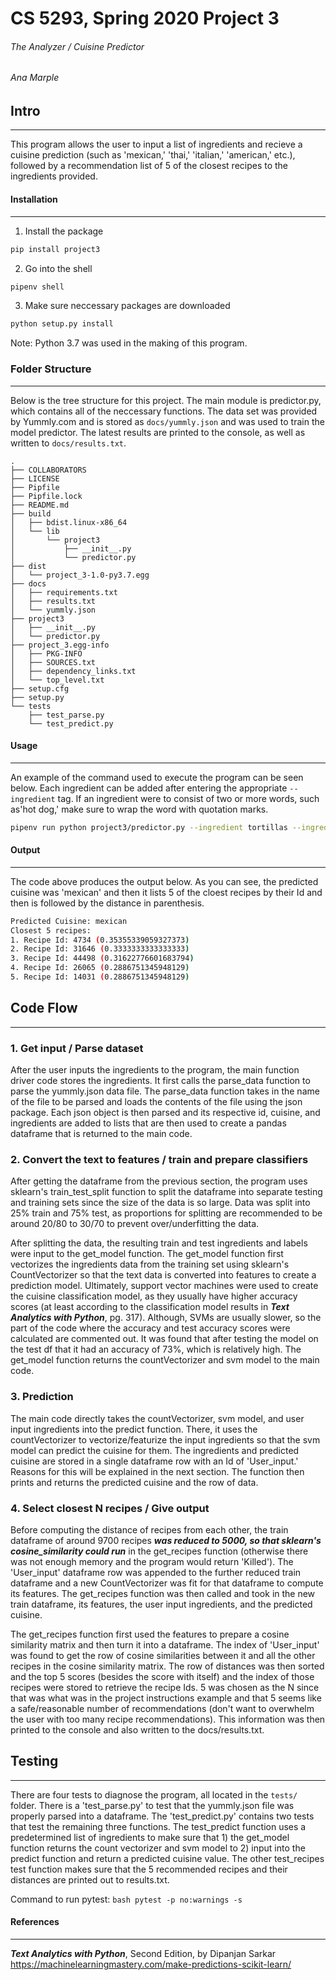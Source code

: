 # CS 5293, Spring 2020 Project 3

###### The Analyzer / Cuisine Predictor

###### Ana Marple

## Intro
-----------
This program allows the user to input a list of ingredients and recieve a cuisine prediction (such as 'mexican,' 'thai,' 'italian,' 'american,' etc.), followed by a recommendation list of 5 of the closest recipes to the ingredients provided. 

#### Installation
----------------
1. Install the package
```bash
pip install project3
```
2. Go into the shell
```bash
pipenv shell
```
3. Make sure neccessary packages are downloaded
```bash
python setup.py install
```
Note: Python 3.7 was used in the making of this program.

### Folder Structure
----------------------
Below is the tree structure for this project. The main module is predictor.py, which contains all of the neccessary functions. The data set was provided by Yummly.com and is stored as ```docs/yummly.json``` and was used to train the model predictor. The latest results are printed to the console, as well as written to ```docs/results.txt```.

```
.
├── COLLABORATORS
├── LICENSE
├── Pipfile
├── Pipfile.lock
├── README.md
├── build
│   ├── bdist.linux-x86_64
│   └── lib
│       └── project3
│           ├── __init__.py
│           └── predictor.py
├── dist
│   └── project_3-1.0-py3.7.egg
├── docs
│   ├── requirements.txt
│   ├── results.txt
│   └── yummly.json
├── project3
│   ├── __init__.py
│   └── predictor.py
├── project_3.egg-info
│   ├── PKG-INFO
│   ├── SOURCES.txt
│   ├── dependency_links.txt
│   └── top_level.txt
├── setup.cfg
├── setup.py
└── tests
    ├── test_parse.py
    └── test_predict.py

```

#### Usage
------------
An example of the command used to execute the program can be seen below. Each ingredient can be added after entering the appropriate ```--ingredient``` tag. If an ingredient were to consist of two or more words, such as'hot dog,' make sure to wrap the word with quotation marks.

```bash
pipenv run python project3/predictor.py --ingredient tortillas --ingredient tacos --ingredient rice --ingredient 'guacamole'
```

#### Output
------------
The code above produces the output below. As you can see, the predicted cuisine was 'mexican' and then it lists 5 of the cloest recipes by their Id and then is followed by the distance in parenthesis.

```bash
Predicted Cuisine: mexican
Closest 5 recipes: 
1. Recipe Id: 4734 (0.35355339059327373)
2. Recipe Id: 31646 (0.3333333333333333)
3. Recipe Id: 44498 (0.31622776601683794)
4. Recipe Id: 26065 (0.2886751345948129)
5. Recipe Id: 14031 (0.2886751345948129)
```

## Code Flow
-------------------

### 1. Get input / Parse dataset
After the user inputs the ingredients to the program, the main function driver code stores the ingredients. It first calls the parse_data function to parse the yummly.json data file. The parse_data function takes in the name of the file to be parsed and loads the contents of the file using the json package. Each json object is then parsed and its respective id, cuisine, and ingredients are added to lists that are then used to create a pandas dataframe that is returned to the main code.

### 2. Convert the text to features / train and prepare classifiers
After getting the dataframe from the previous section, the program uses sklearn's train_test_split function to split the dataframe into separate testing and training sets since the size of the data is so large. Data was split into 25% train and 75% test, as proportions for splitting are recommended to be around 20/80 to 30/70 to prevent over/underfitting the data.

After splitting the data, the resulting train and test ingredients and labels were input to the get_model function. The get_model function first vectorizes the ingredients data from the training set using sklearn's CountVectorizer so that the text data is converted into features to create a prediction model. Ultimately, support vector machines were used to create the cuisine classification model, as they usually have higher accuracy scores (at least according to the classification model results in ***Text Analytics with Python***, pg. 317). Although, SVMs are usually slower, so the part of the code where the accuracy and test accuracy scores were calculated are commented out. It was found that after testing the model on the test df that it had an accuracy of 73%, which is relatively high. The get_model function returns the countVectorizer and svm model to the main code.

### 3. Prediction
The main code directly takes the countVectorizer, svm model, and user input ingredients into the predict function. There, it uses the countVectorizer to vectorize/featurize the input ingredients so that the svm model can predict the cuisine for them. The ingredients and predicted cuisine are stored in a single dataframe row with an Id of 'User_input.' Reasons for this will be explained in the next section. The function then prints and returns the predicted cuisine and the row of data.

### 4. Select closest N recipes / Give output
Before computing the distance of recipes from each other, the train dataframe of around 9700 recipes ***was reduced to 5000, so that sklearn's cosine_similarity could run*** in the get_recipes function (otherwise there was not enough memory and the program would return 'Killed'). The 'User_input' dataframe row was appended to the further reduced train dataframe and a new CountVectorizer was fit for that dataframe to compute its features. The get_recipes function was then called and took in the new train dataframe, its features, the user input ingredients, and the predicted cuisine. 

The get_recipes function first used the features to prepare a cosine similarity matrix and then turn it into a dataframe. The index of 'User_input' was found to get the row of cosine similarities between it and all the other recipes in the cosine similarity matrix. The row of distances was then sorted and the top 5 scores (besides the score with itself) and the index of those recipes were stored to retrieve the recipe Ids. 5 was chosen as the N since that was what was in the project instructions example and that 5 seems like a safe/reasonable number of recommendations (don't want to overwhelm the user with too many recipe recommendations). This information was then printed to the console and also written to the docs/results.txt. 

## Testing
------------
There are four tests to diagnose the program, all located in the ```tests/``` folder. There is a 'test_parse.py' to test that the yummly.json file was properly parsed into a dataframe. The 'test_predict.py' contains two tests that test the remaining three functions. The test_predict function uses a predetermined list of ingredients to make sure that 1) the get_model function returns the count vectorizer and svm model to 2) input into the predict function and return a predicted cuisine value. The other test_recipes test function makes sure that the 5 recommended recipes and their distances are printed out to results.txt.

Command to run pytest:
```bash pytest -p no:warnings -s```


#### References
------
***Text Analytics with Python***, Second Edition, by Dipanjan Sarkar
https://machinelearningmastery.com/make-predictions-scikit-learn/
